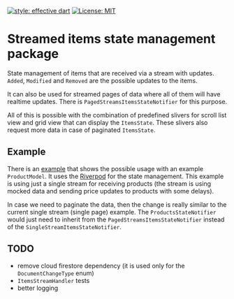 [![style: effective dart](https://img.shields.io/badge/style-effective_dart-40c4ff.svg)](https://pub.dev/packages/effective_dart)
[![License: MIT](https://img.shields.io/badge/license-MIT-blue.svg)](https://opensource.org/licenses/MIT)

# Streamed items state management package

State management of items that are received via a stream with updates.
`Added`, `Modified` and `Removed` are the possible updates to the items.

It can also be used for streamed pages of data where all of them will have realtime updates.
There is `PagedStreamsItemsStateNotifier` for this purpose.

All of this is possible with the combination of predefined slivers 
for scroll list view and grid view that can display the `ItemsState`.
These slivers also request more data in case of paginated `ItemsState`.

## Example

There is an [example](./example) that shows the possible usage with an example `ProductModel`.
It uses the [Riverpod](https://pub.dev/packages/riverpod) for the state management.
This example is using just a single stream for receiving products 
(the stream is using mocked data and sending price updates to products with some delays).

In case we need to paginate the data, then the change is really similar 
to the current single stream (single page) example.
The `ProductsStateNotifier` would just need to inherit from the `PagedStreamsItemsStateNotifier`
instead of the `SingleStreamItemsStateNotifier`.


## TODO
- remove cloud firestore dependency (it is used only for the `DocumentChangeType` enum)
- `ItemsStreamHandler` tests
- better logging